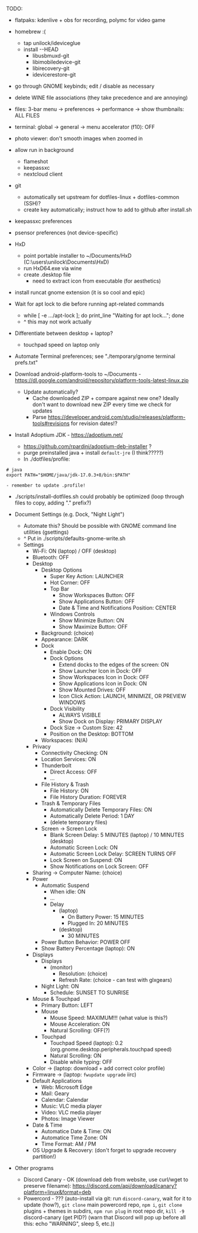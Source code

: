 TODO:

- flatpaks: kdenlive + obs for recording, polymc for video game

- homebrew :(
    - tap unilock/ideviceglue
    - install --HEAD
        - libusbmuxd-git
        - libimobiledevice-git
        - libirecovery-git
        - idevicerestore-git

- go through GNOME keybinds; edit / disable as necessary

- delete WINE file associations (they take precedence and are annoying)

- files: 3-bar menu -> preferences -> performance -> show thumbnails: ALL FILES
- terminal: global -> general -> menu accelerator (f10): OFF
- photo viewer: don't smooth images when zoomed in

- allow run in background
    - flameshot
    - keepassxc
    - nextcloud client

- git
    - automatically set upstream for dotfiles-linux + dotfiles-common (SSH)?
    - create key automatically; instruct how to add to github after install.sh
- keepassxc preferences
- psensor preferences (not device-specific)
- HxD
    - point portable installer to ~/Documents/HxD (C:\users\unilock\Documents\HxD)
    - run HxD64.exe via wine
    - create .desktop file
        - need to extract icon from executable (for aesthetics)
- install runcat gnome extension (it is so cool and epic)

- Wait for apt lock to die before running apt-related commands
    - while \[ -e .../apt-lock \]; do print_line "Waiting for apt lock..."; done
    - ^ this may not work actually

- Differentiate between desktop + laptop?
    - touchpad speed on laptop only

- Automate Terminal preferences; see "./temporary/gnome terminal prefs.txt"

- Download android-platform-tools to \~/Documents - https://dl.google.com/android/repository/platform-tools-latest-linux.zip
    - Update automatically?
        - Cache downloaded ZIP + compare against new one? Ideally don't want to download new ZIP every time we check for updates
        - Parse https://developer.android.com/studio/releases/platform-tools#revisions for revision dates!?

- Install Adoptium JDK - https://adoptium.net/
    - https://github.com/rpardini/adoptium-deb-installer ?
    - purge preinstalled java + install `default-jre` (I think?????)
    - In ./dotfiles/profile:
```
# java
export PATH="$HOME/java/jdk-17.0.3+8/bin:$PATH"
```
    - remember to update .profile!

- ./scripts/install-dotfiles.sh could probably be optimized (loop through files to copy, adding "." prefix?)

- Document Settings (e.g. Dock, "Night Light")
    - Automate this? Should be possible with GNOME command line utilities (gsettings)
    - ^ Put in ./scripts/defaults-gnome-write.sh
    - Settings
        - Wi-Fi: ON (laptop) / OFF (desktop)
        - Bluetooth: OFF
        - Desktop
            - Desktop Options
                - Super Key Action: LAUNCHER
                - Hot Corner: OFF
                - Top Bar
                    - Show Workspaces Button: OFF
                    - Show Applications Button: OFF
                    - Date & Time and Notifications Position: CENTER
                - Windows Controls
                    - Show Minimize Button: ON
                    - Show Maximize Button: OFF
            - Background: (choice)
            - Appearance: DARK
            - Dock
                - Enable Dock: ON
                - Dock Options
                    - Extend docks to the edges of the screen: ON
                    - Show Launcher Icon in Dock: OFF
                    - Show Workspaces Icon in Dock: OFF
                    - Show Applications Icon in Dock: ON
                    - Show Mounted Drives: OFF
                    - Icon Click Action: LAUNCH, MINIMIZE, OR PREVIEW WINDOWS
                - Dock Visibility
                    - ALWAYS VISIBLE
                    - Show Dock on Display: PRIMARY DISPLAY
                - Dock Size -> Custom Size: 42
                - Position on the Desktop: BOTTOM
            - Workspaces: (N/A)
        - Privacy
            - Connectivity Checking: ON
            - Location Services: ON
            - Thunderbolt
                - Direct Access: OFF
                - ...
            - File History & Trash
                - File History: ON
                - File History Duration: FOREVER
            - Trash & Temporary Files
                - Automatically Delete Temporary Files: ON
                - Automatically Delete Period: 1 DAY
                - (delete temporary files)
            - Screen -> Screen Lock
                - Blank Screen Delay: 5 MINUTES (laptop) / 10 MINUTES (desktop)
                - Automatic Screen Lock: ON
                - Automatic Screen Lock Delay: SCREEN TURNS OFF
                - Lock Screen on Suspend: ON
                - Show Notifications on Lock Screen: OFF
        - Sharing -> Computer Name: (choice)
        - Power
            - Automatic Suspend
                - When idle: ON
                - ...
                - Delay
                    - (laptop)
                        - On Battery Power: 15 MINUTES
                        - Plugged In: 20 MINUTES
                    - (desktop)
                        - 30 MINUTES
            - Power Button Behavior: POWER OFF
            - Show Battery Percentage (laptop): ON
        - Displays
            - Displays
                - (monitor)
                    - Resolution: (choice)
                    - Refresh Rate: (choice - can test with glxgears)
            - Night Light: ON
                - Schedule: SUNSET TO SUNRISE
        - Mouse & Touchpad
            - Primary Button: LEFT
            - Mouse
                - Mouse Speed: MAXIMUM!!! (what value is this?)
                - Mouse Acceleration: ON
                - Natural Scrolling: OFF(?)
            - Touchpad
                - Touchpad Speed (laptop): 0.2 (org.gnome.desktop.peripherals.touchpad speed)
                - Natural Scrolling: ON
                - Disable while typing: OFF
        - Color -> (laptop: download + add correct color profile)
        - Firmware -> (laptop: `fwupdate upgrade` iirc)
        - Default Applications
            - Web: Microsoft Edge
            - Mail: Geary
            - Calendar: Calendar
            - Music: VLC media player
            - Video: VLC media player
            - Photos: Image Viewer
        - Date & Time
            - Automatice Date & Time: ON
            - Automatice Time Zone: ON
            - Time Format: AM / PM
        - OS Upgrade & Recovery: (don't forget to upgrade recovery partition!)

- Other programs
    - Discord Canary - OK (download deb from website, use curl/wget to preserve filename): https://discord.com/api/download/canary?platform=linux&format=deb
    - Powercord - ??? (auto-install via git: run `discord-canary`, wait for it to update (how?), `git clone` main powercord repo, `npm i`, `git clone` plugins + themes in subdirs, `npm run plug` in root repo dir, `kill -9` discord-canary (get PID?) (warn that Discord will pop up before all this: echo "WARNING", sleep 5, etc.))
